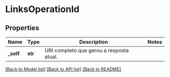 # LinksOperationId

## Properties
Name | Type | Description | Notes
------------ | ------------- | ------------- | -------------
**_self** | **str** | URI completo que gerou a resposta atual. | 

[[Back to Model list]](../README.md#documentation-for-models) [[Back to API list]](../README.md#documentation-for-api-endpoints) [[Back to README]](../README.md)

